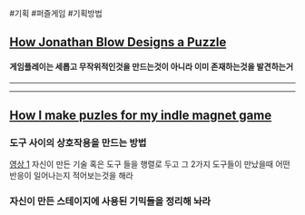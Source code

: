 #기획 #퍼즐게임 #기획방법


## [How Jonathan Blow Designs a Puzzle](https://youtu.be/2zK8ItePe3Y)
#### 게임플레이는 세롭고 무작위적인것을 만드는것이 아니라 이미 존재하는것을 발견하는거




---
---
## [How I make puzles for my indle magnet game]( https://youtu.be/akeVPZLZejY )

### 도구 사이의 상호작용을 만드는 방법
[영상 1](https://youtu.be/akeVPZLZejY?t=217)
자신이 만든 기술 혹은 도구 들을 행렬로 두고 그 2가지 도구들이 만났을때 어떤 반응이 일어나는지 적어보는것을 해라 

### 자신이 만든 스테이지에 사용된 기믹들을 정리해 놔라
